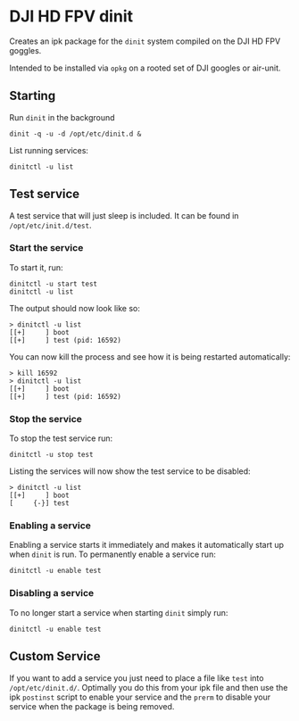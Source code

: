 # DJI HD FPV dinit
Creates an ipk package for the `dinit` system compiled on the DJI HD FPV goggles.

Intended to be installed via `opkg` on a rooted set of DJI googles or air-unit.


## Starting
Run `dinit` in the background
```
dinit -q -u -d /opt/etc/dinit.d &
```

List running services:
```
dinitctl -u list
```

## Test service
A test service that will just sleep is included. It can be found in `/opt/etc/init.d/test`.

### Start the service
To start it, run:

```
dinitctl -u start test
dinitctl -u list
```

The output should now look like so:
```
> dinitctl -u list
[[+]     ] boot
[[+]     ] test (pid: 16592)
```

You can now kill the process and see how it is being restarted automatically:

```
> kill 16592
> dinitctl -u list
[[+]     ] boot
[[+]     ] test (pid: 16592)
```

### Stop the service
To stop the test service run:

```
dinitctl -u stop test
```

Listing the services will now show the test service to be disabled:
```
> dinitctl -u list
[[+]     ] boot
[     {-}] test
```

### Enabling a service
Enabling a service starts it immediately and makes it automatically start up when `dinit` is run. To permanently enable a service run:

```
dinitctl -u enable test
```

### Disabling a service
To no longer start a service when starting `dinit` simply run:

```
dinitctl -u enable test
```

## Custom Service
If you want to add a service you just need to place a file like `test` into `/opt/etc/dinit.d/`. Optimally you do this from your ipk file and then use the ipk `postinst` script to enable your service and the `prerm` to disable your service when the package is being removed.
